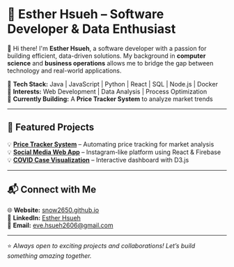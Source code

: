 # 🌟 Esther Hsueh – Software Developer & Data Enthusiast  

👋 Hi there! I'm **Esther Hsueh**, a software developer with a passion for building efficient, data-driven solutions. My background in **computer science** and **business operations** allows me to bridge the gap between technology and real-world applications.  

🔹 **Tech Stack:** Java | JavaScript | Python | React | SQL | Node.js | Docker  
🔹 **Interests:** Web Development | Data Analysis | Process Optimization  
🔹 **Currently Building:** A **Price Tracker System** to analyze market trends  

---

## 🚀 Featured Projects  
💡 **[Price Tracker System](#)** – Automating price tracking for market analysis  
💡 **[Social Media Web App](#)** – Instagram-like platform using React & Firebase  
💡 **[COVID Case Visualization](#)** – Interactive dashboard with D3.js  

---

## 📬 Connect with Me  
🌐 **Website:** [snow2650.github.io](https://snow2650.github.io)  
💼 **LinkedIn:** [Esther Hsueh](https://www.linkedin.com/in/esther-fangwei-hsueh/)  
📧 **Email:** eve.hsueh2606@gmail.com  

---

⭐ _Always open to exciting projects and collaborations! Let’s build something amazing together._  
